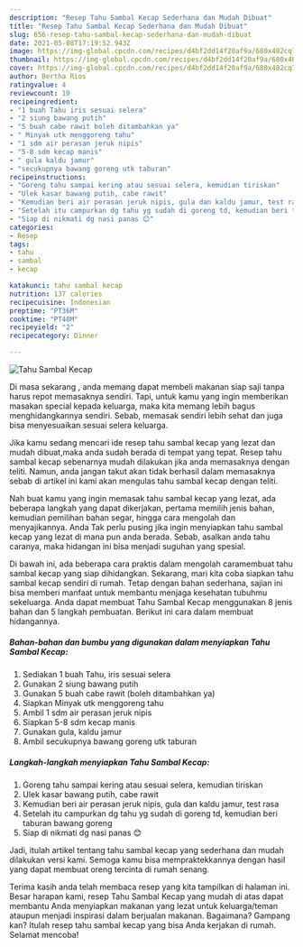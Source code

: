 ```yaml
---
description: "Resep Tahu Sambal Kecap Sederhana dan Mudah Dibuat"
title: "Resep Tahu Sambal Kecap Sederhana dan Mudah Dibuat"
slug: 656-resep-tahu-sambal-kecap-sederhana-dan-mudah-dibuat
date: 2021-05-08T17:19:52.943Z
image: https://img-global.cpcdn.com/recipes/d4bf2dd14f20af9a/680x482cq70/tahu-sambal-kecap-foto-resep-utama.jpg
thumbnail: https://img-global.cpcdn.com/recipes/d4bf2dd14f20af9a/680x482cq70/tahu-sambal-kecap-foto-resep-utama.jpg
cover: https://img-global.cpcdn.com/recipes/d4bf2dd14f20af9a/680x482cq70/tahu-sambal-kecap-foto-resep-utama.jpg
author: Bertha Rios
ratingvalue: 4
reviewcount: 10
recipeingredient:
- "1 buah Tahu iris sesuai selera"
- "2 siung bawang putih"
- "5 buah cabe rawit boleh ditambahkan ya"
- " Minyak utk menggoreng tahu"
- "1 sdm air perasan jeruk nipis"
- "5-8 sdm kecap manis"
- " gula kaldu jamur"
- "secukupnya bawang goreng utk taburan"
recipeinstructions:
- "Goreng tahu sampai kering atau sesuai selera, kemudian tiriskan"
- "Ulek kasar bawang putih, cabe rawit"
- "Kemudian beri air perasan jeruk nipis, gula dan kaldu jamur, test rasa"
- "Setelah itu campurkan dg tahu yg sudah di goreng td, kemudian beri taburan bawang goreng"
- "Siap di nikmati dg nasi panas 😊"
categories:
- Resep
tags:
- tahu
- sambal
- kecap

katakunci: tahu sambal kecap 
nutrition: 137 calories
recipecuisine: Indonesian
preptime: "PT36M"
cooktime: "PT48M"
recipeyield: "2"
recipecategory: Dinner

---
```



![Tahu Sambal Kecap](https://img-global.cpcdn.com/recipes/d4bf2dd14f20af9a/680x482cq70/tahu-sambal-kecap-foto-resep-utama.jpg)

Di masa  sekarang , anda memang dapat membeli makanan siap saji tanpa harus repot memasaknya sendiri. Tapi, untuk kamu yang ingin memberikan masakan special kepada keluarga, maka kita memang lebih bagus menghidangkannya sendiri. Sebab, memasak sendiri lebih sehat dan juga bisa menyesuaikan sesuai selera keluarga.

Jika kamu sedang mencari ide resep tahu sambal kecap yang lezat dan mudah dibuat,maka anda sudah berada di tempat yang tepat. Resep tahu sambal kecap  sebenarnya mudah dilakukan jika anda memasaknya dengan teliti. Namun, anda jangan takut akan tidak berhasil dalam memasaknya 
sebab di artikel ini kami akan mengulas tahu sambal kecap dengan teliti.  



Nah buat kamu yang ingin memasak tahu sambal kecap yang lezat, ada beberapa langkah yang dapat dikerjakan, pertama memilih jenis bahan, kemudian pemilihan bahan segar, hingga cara mengolah dan menyajikannya. Anda Tak perlu pusing jika ingin menyiapkan tahu sambal kecap yang lezat di mana pun anda berada. Sebab, asalkan anda  tahu caranya, maka hidangan ini bisa menjadi suguhan yang spesial.

Di bawah ini, ada beberapa cara praktis  dalam mengolah caramembuat tahu sambal kecap yang siap dihidangkan. Sekarang, mari kita coba siapkan tahu sambal kecap sendiri di rumah. Tetap dengan bahan sederhana, sajian ini bisa memberi manfaat untuk membantu menjaga kesehatan tubuhmu sekeluarga. Anda dapat membuat Tahu Sambal Kecap menggunakan 8 jenis bahan dan 5 langkah pembuatan. Berikut ini cara dalam membuat hidangannya.

<!--inarticleads1-->

##### Bahan-bahan dan bumbu yang digunakan dalam menyiapkan Tahu Sambal Kecap:

1. Sediakan 1 buah Tahu, iris sesuai selera
1. Gunakan 2 siung bawang putih
1. Gunakan 5 buah cabe rawit (boleh ditambahkan ya)
1. Siapkan  Minyak utk menggoreng tahu
1. Ambil 1 sdm air perasan jeruk nipis
1. Siapkan 5-8 sdm kecap manis
1. Gunakan  gula, kaldu jamur
1. Ambil secukupnya bawang goreng utk taburan




<!--inarticleads2-->

##### Langkah-langkah menyiapkan Tahu Sambal Kecap:

1. Goreng tahu sampai kering atau sesuai selera, kemudian tiriskan
1. Ulek kasar bawang putih, cabe rawit
1. Kemudian beri air perasan jeruk nipis, gula dan kaldu jamur, test rasa
1. Setelah itu campurkan dg tahu yg sudah di goreng td, kemudian beri taburan bawang goreng
1. Siap di nikmati dg nasi panas 😊




Jadi, itulah artikel tentang  tahu sambal kecap  yang sederhana dan mudah dilakukan versi kami. Semoga kamu bisa mempraktekkannya dengan hasil yang dapat membuat oreng tercinta di rumah senang. 

Terima kasih anda telah membaca resep yang kita tampilkan di halaman ini. Besar harapan kami, resep  Tahu Sambal Kecap yang mudah di atas dapat membantu Anda menyiapkan makanan yang lezat untuk keluarga/teman ataupun menjadi inspirasi dalam berjualan makanan. Bagaimana? Gampang kan? Itulah resep tahu sambal kecap yang bisa Anda kerjakan di rumah. Selamat mencoba!

